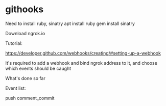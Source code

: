 # githooks

Need to install ruby, sinatry
apt install ruby
gem install sinatry


Download ngrok.io


Tutorial:

https://developer.github.com/webhooks/creating/#setting-up-a-webhook


It's required to add a webhook and bind ngrok address to it, and choose which events should be caught

What's done so far

Event list:

push
comment_commit
